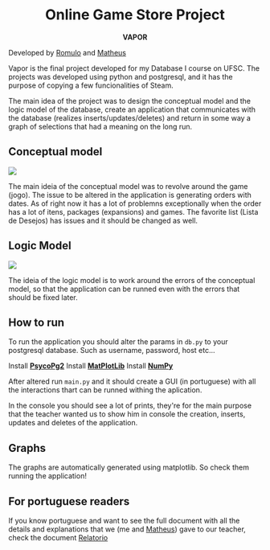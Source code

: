 <h1 align="center">Online Game Store Project</h1>
<p align="center"><strong>VAPOR</strong></p>

Developed by [Romulo](https://github.com/romuloschiavon) and [Matheus](https://github.com/matheus1103)

Vapor is the final project developed for my Database I course on UFSC. The projects was developed using python and postgresql, and it has the purpose of copying a few funcionalities of Steam. 

The main idea of the project was to design the conceptual model and the logic model of the database, create an application that communicates with the database (realizes inserts/updates/deletes) and return in some way a graph of selections that had a meaning on the long run.

## Conceptual model

<img src="https://i.imgur.com/UvwrXWR.jpg"></img>

The main ideia of the conceptual model was to revolve around the game (jogo). The issue to be altered in the application is generating orders with dates. As of right now it has a lot of problemns exceptionally when the order has a lot of itens, packages (expansions) and games.
The favorite list (Lista de Desejos) has issues and it should be changed as well.

## Logic Model

<img src="https://i.imgur.com/Pj3pc4x.jpg"></img>

The ideia of the logic model is to work around the errors of the conceptual model, so that the application can be runned even with the errors that should be fixed later.

## How to run

To run the application you should alter the params in ```db.py``` to your postgresql database. Such as username, password, host etc...

Install **[PsycoPg2](https://pypi.org/project/psycopg2/)**
Install **[MatPlotLib](https://matplotlib.org/stable/users/installing.html)**
Install **[NumPy](https://numpy.org/install/)**

After altered run ```main.py``` and it should create a GUI (in portuguese) with all the interactions thart can be runned withing the aplication.

In the console you should see a lot of prints, they're for the main purpose that the teacher wanted us to show him in console the creation, inserts, updates and deletes of the application.

## Graphs

The graphs are automatically generated using matplotlib. So check them running the application!

## For portuguese readers

If you know portuguese and want to see the full document with all the details and explanations that we (me and [Matheus](https://github.com/matheus1103)) gave to our teacher, check the document [Relatorio](https://github.com/romuloschiavon/LojaOnlineDeJogos/blob/main/Relatorio.pdf)
